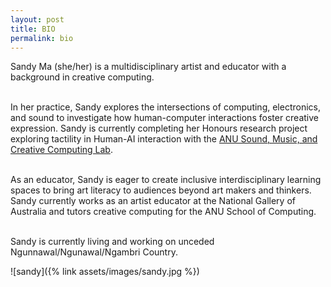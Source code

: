 ```yaml
---
layout: post
title: BIO
permalink: bio
---
```


Sandy Ma (she/her) is a multidisciplinary artist and educator with a background in creative computing. <br /><br />

In her practice, Sandy explores the intersections of computing, electronics, and sound to investigate how human-computer interactions foster creative expression. Sandy is currently completing her Honours research project exploring tactility in Human-AI interaction with the [ANU Sound, Music, and Creative Computing Lab](https://charlesmartin.au/lab/). <br /><br />

As an educator, Sandy is eager to create inclusive interdisciplinary learning spaces to bring art literacy to audiences beyond art makers and thinkers. Sandy currently works as an artist educator at the National Gallery of Australia and tutors creative computing for the ANU School of Computing. <br /><br />

Sandy is currently living and working on unceded Ngunnawal/Ngunawal/Ngambri Country. 

![sandy]({% link assets/images/sandy.jpg %})